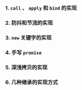 ### 1. `call` 、 `apply` 和 `bind` 的实现

### 2. 防抖和节流的实现

### 3. `new` 关键字的实现

### 4. 手写 `promise`

### 5. 深浅拷贝的实现

### 6. 几种继承的实现方式